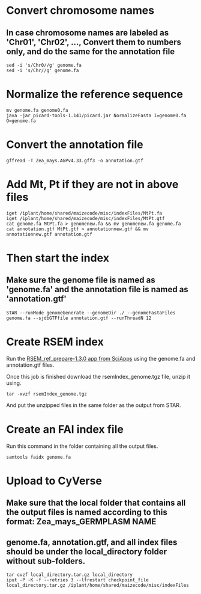 # Convert chromosome names
## In case chromosome names are labeled as 'Chr01', 'Chr02', ..., Convert them to numbers only, and do the same for the annotation file

    sed -i 's/Chr0//g' genome.fa 
    sed -i 's/Chr//g' genome.fa

# Normalize the reference sequence

    mv genome.fa genome0.fa
    java -jar picard-tools-1.141/picard.jar NormalizeFasta I=genome0.fa O=genome.fa

# Convert the annotation file

    gffread -T Zea_mays.AGPv4.33.gff3 -o annotation.gtf

# Add Mt, Pt if they are not in above files
   
    iget /iplant/home/shared/maizecode/misc/indexFiles/MtPt.fa
    iget /iplant/home/shared/maizecode/misc/indexFiles/MtPt.gtf
    cat genome.fa MtPt.fa > genomenew.fa && mv genomenew.fa genome.fa
    cat annotation.gtf MtPt.gtf > annotationnew.gtf && mv annotationnew.gtf annotation.gtf
    
# Then start the index
## Make sure the genome file is named as 'genome.fa' and the annotation file is named as 'annotation.gtf'

    STAR --runMode genomeGenerate --genomeDir ./ --genomeFastaFiles genome.fa --sjdbGTFfile annotation.gtf --runThreadN 12

# Create RSEM index
Run the [RSEM_ref_prepare-1.3.0 app from SciApps](https://www.sciapps.org/login?app_id=RSEM_ref_prepare-1.3.0) using the genome.fa and annotation.gtf files.

Once this job is finished download the rsemIndex_genome.tgz file, unzip it using.

    tar -xvzf rsemIndex_genome.tgz

And put the unzipped files in the same folder as the output from STAR.

# Create an FAI index file
Run this command in the folder containing all the output files.

    samtools faidx genome.fa

# Upload to CyVerse
## Make sure that the local folder that contains all the output files is named according to this format: Zea_mays_GERMPLASM NAME
## genome.fa, annotation.gtf, and all index files should be under the local_directory folder without sub-folders.
    
    tar cvzf local_directory.tar.gz local_directory
    iput -P -K -f --retries 3 --lfrestart checkpoint_file local_directory.tar.gz /iplant/home/shared/maizecode/misc/indexFiles
